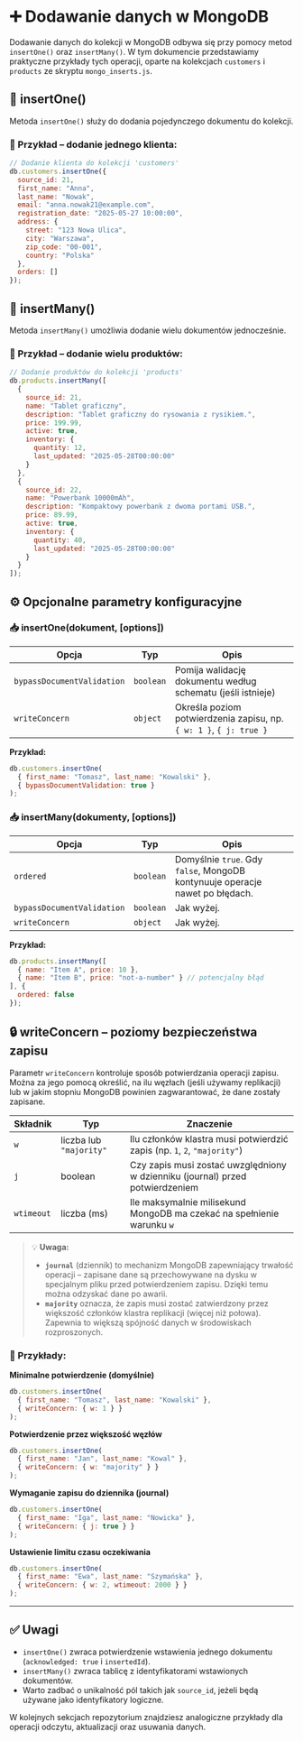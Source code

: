 # ➕ Dodawanie danych w MongoDB

Dodawanie danych do kolekcji w MongoDB odbywa się przy pomocy metod `insertOne()` oraz `insertMany()`. W tym dokumencie przedstawiamy praktyczne przykłady tych operacji, oparte na kolekcjach `customers` i `products` ze skryptu `mongo_inserts.js`.

## 📌 insertOne()

Metoda `insertOne()` służy do dodania pojedynczego dokumentu do kolekcji.

### 🔧 Przykład – dodanie jednego klienta:

```js
// Dodanie klienta do kolekcji 'customers'
db.customers.insertOne({
  source_id: 21,
  first_name: "Anna",
  last_name: "Nowak",
  email: "anna.nowak21@example.com",
  registration_date: "2025-05-27 10:00:00",
  address: {
    street: "123 Nowa Ulica",
    city: "Warszawa",
    zip_code: "00-001",
    country: "Polska"
  },
  orders: []
});
```

## 📌 insertMany()

Metoda `insertMany()` umożliwia dodanie wielu dokumentów jednocześnie.

### 🔧 Przykład – dodanie wielu produktów:

```js
// Dodanie produktów do kolekcji 'products'
db.products.insertMany([
  {
    source_id: 21,
    name: "Tablet graficzny",
    description: "Tablet graficzny do rysowania z rysikiem.",
    price: 199.99,
    active: true,
    inventory: {
      quantity: 12,
      last_updated: "2025-05-28T00:00:00"
    }
  },
  {
    source_id: 22,
    name: "Powerbank 10000mAh",
    description: "Kompaktowy powerbank z dwoma portami USB.",
    price: 89.99,
    active: true,
    inventory: {
      quantity: 40,
      last_updated: "2025-05-28T00:00:00"
    }
  }
]);
```

## ⚙️ Opcjonalne parametry konfiguracyjne

### 📥 insertOne(dokument, \[options])

| Opcja                      | Typ       | Opis                                                               |
| -------------------------- | --------- | ------------------------------------------------------------------ |
| `bypassDocumentValidation` | `boolean` | Pomija walidację dokumentu według schematu (jeśli istnieje)        |
| `writeConcern`             | `object`  | Określa poziom potwierdzenia zapisu, np. `{ w: 1 }`, `{ j: true }` |

**Przykład:**

```js
db.customers.insertOne(
  { first_name: "Tomasz", last_name: "Kowalski" },
  { bypassDocumentValidation: true }
);
```

### 📥 insertMany(dokumenty, \[options])

| Opcja                      | Typ       | Opis                                                                         |
| -------------------------- | --------- | ---------------------------------------------------------------------------- |
| `ordered`                  | `boolean` | Domyślnie `true`. Gdy `false`, MongoDB kontynuuje operacje nawet po błędach. |
| `bypassDocumentValidation` | `boolean` | Jak wyżej.                                                                   |
| `writeConcern`             | `object`  | Jak wyżej.                                                                   |

**Przykład:**

```js
db.products.insertMany([
  { name: "Item A", price: 10 },
  { name: "Item B", price: "not-a-number" } // potencjalny błąd
], {
  ordered: false
});
```

## 🔒 writeConcern – poziomy bezpieczeństwa zapisu

Parametr `writeConcern` kontroluje sposób potwierdzania operacji zapisu. Można za jego pomocą określić, na ilu węzłach (jeśli używamy replikacji) lub w jakim stopniu MongoDB powinien zagwarantować, że dane zostały zapisane.

| Składnik   | Typ                     | Znaczenie                                                                     |
| ---------- | ----------------------- | ----------------------------------------------------------------------------- |
| `w`        | liczba lub `"majority"` | Ilu członków klastra musi potwierdzić zapis (np. `1`, `2`, `"majority"`)      |
| `j`        | boolean                 | Czy zapis musi zostać uwzględniony w dzienniku (journal) przed potwierdzeniem |
| `wtimeout` | liczba (ms)             | Ile maksymalnie milisekund MongoDB ma czekać na spełnienie warunku `w`        |

> 💡 **Uwaga:**
>
> * **`journal`** (dziennik) to mechanizm MongoDB zapewniający trwałość operacji – zapisane dane są przechowywane na dysku w specjalnym pliku przed potwierdzeniem zapisu. Dzięki temu można odzyskać dane po awarii.
> * **`majority`** oznacza, że zapis musi zostać zatwierdzony przez większość członków klastra replikacji (więcej niż połowa). Zapewnia to większą spójność danych w środowiskach rozproszonych.

### 📌 Przykłady:

**Minimalne potwierdzenie (domyślnie)**

```js
db.customers.insertOne(
  { first_name: "Tomasz", last_name: "Kowalski" },
  { writeConcern: { w: 1 } }
);
```

**Potwierdzenie przez większość węzłów**

```js
db.customers.insertOne(
  { first_name: "Jan", last_name: "Kowal" },
  { writeConcern: { w: "majority" } }
);
```

**Wymaganie zapisu do dziennika (journal)**

```js
db.customers.insertOne(
  { first_name: "Iga", last_name: "Nowicka" },
  { writeConcern: { j: true } }
);
```

**Ustawienie limitu czasu oczekiwania**

```js
db.customers.insertOne(
  { first_name: "Ewa", last_name: "Szymańska" },
  { writeConcern: { w: 2, wtimeout: 2000 } }
);
```

---

## ✅ Uwagi

* `insertOne()` zwraca potwierdzenie wstawienia jednego dokumentu (`acknowledged: true` i `insertedId`).
* `insertMany()` zwraca tablicę z identyfikatorami wstawionych dokumentów.
* Warto zadbać o unikalność pól takich jak `source_id`, jeżeli będą używane jako identyfikatory logiczne.

W kolejnych sekcjach repozytorium znajdziesz analogiczne przykłady dla operacji odczytu, aktualizacji oraz usuwania danych.
